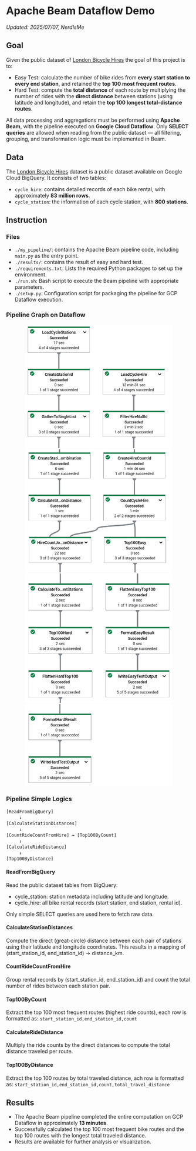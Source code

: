 # Apache Beam Dataflow Demo
*Updated: 2025/07/07, NerdIsMe*
## Goal
Given the public dataset of [London Bicycle Hires](https://console.cloud.google.com/marketplace/details/greater-london-authority/london-bicycles?filter=solution-type:dataset&;id=95374cac-2834-4fa2-a71f-fc033ccb5ce4&hl=zh-tw&inv=1&invt=Ab2H1w&project=ml6-code-test-464510) the goal of this project is to:
- Easy Test: calculate the number of bike rides from **every start station to every end station**, and retained the **top 100 most frequent routes**.
- Hard Test: compute the **total distance** of each route by multiplying the number of rides with the **direct distance** between stations (using latitude and longitude), and retain the **top 100 longest total-distance routes**.

All data processing and aggregations must be performed using **Apache Beam**, with the pipeline executed on **Google Cloud Dataflow**. Only **SELECT queries** are allowed when reading from the public dataset — all filtering, grouping, and transformation logic must be implemented in Beam.

## Data
The [London Bicycle Hires](https://console.cloud.google.com/marketplace/details/greater-london-authority/london-bicycles?filter=solution-type:dataset&;id=95374cac-2834-4fa2-a71f-fc033ccb5ce4&hl=zh-tw&inv=1&invt=Ab2H1w&project=ml6-code-test-464510) dataset is a public dataset available on Google Cloud BigQuery. It consists of two tables:
- `cycle_hire`: contains detailed records of each bike rental, with approximately **83 million rows**.
- `cycle_station`: the information of each cycle station, with **800 stations**.
## Instruction
### Files
- `./my_pipeline/`: contains the Apache Beam pipeline code, including `main.py` as the entry point.
- `./results/`: contains the result of easy and hard test.
- `./requirements.txt`: Lists the required Python packages to set up the environment.
- `./run.sh`: Bash script to execute the Beam pipeline with appropriate parameters.
- `./setup.py`: Configuration script for packaging the pipeline for GCP Dataflow execution.

### Pipeline Graph on Dataflow
<div align="center">
    <img src="pipeline_graphs/pipeline_graph_0.jpg" alt="Pipeline Graph 0" width="400"/>
    <img src="pipeline_graphs/pipeline_graph_1.jpg" alt="Pipeline Graph 1" width="400"/>
    <img src="pipeline_graphs/pipeline_graph_2.jpg" alt="Pipeline Graph 2" width="400"/>
    <img src="pipeline_graphs/pipeline_graph_3.jpg" alt="Pipeline Graph 3" width="400"/>
</div>

### Pipeline Simple Logics 
```
[ReadFromBigQuery] 
     ↓
[CalculateStationDistances]
     ↓
[CountRideCountFromHire] → [Top100ByCount]
     ↓
[CalculateRideDistance]
     ↓
[Top100ByDistance]
```
#### ReadFromBigQuery
Read the public dataset tables from BigQuery:
- cycle_station: station metadata including latitude and longitude.
- cycle_hire: all bike rental records (start station, end station, rental id).

Only simple SELECT queries are used here to fetch raw data.

####  CalculateStationDistances
Compute the direct (great-circle) distance between each pair of stations using their latitude and longitude coordinates. This results in a mapping of (start_station_id, end_station_id) → distance_km.

####  CountRideCountFromHire
Group rental records by (start_station_id, end_station_id) and count the total number of rides between each station pair.

####  Top100ByCount
Extract the top 100 most frequent routes (highest ride counts), each row is formatted as:
`start_station_id,end_station_id,count`

####  CalculateRideDistance
Multiply the ride counts by the direct distances to compute the total distance traveled per route.

####  Top100ByDistance
Extract the top 100 routes by total traveled distance, ach row is formatted as:
`start_station_id,end_station_id,count,total_travel_distance`

## Results
- The Apache Beam pipeline completed the entire computation on GCP Dataflow in approximately **13 minutes**.
- Successfully calculated the top 100 most frequent bike routes and the top 100 routes with the longest total traveled distance.
- Results are available for further analysis or visualization.